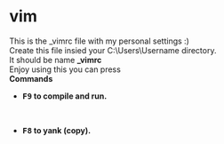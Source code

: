 # vim

This is the _vimrc file with my personal settings :)
<br>
Create this file insied your C:\Users\Username  directory.
<br>
It should be name <b>_vimrc</b>
<br>
Enjoy using this you can press 
<br>
<b> Commands

* <kbd>F9</kbd> to compile and run.
<br>

* <kbd>F8</kbd> to yank (copy).
<br>

